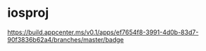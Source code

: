# iosproj

https://build.appcenter.ms/v0.1/apps/ef7654f8-3991-4d0b-83d7-90f3836b62a4/branches/master/badge

